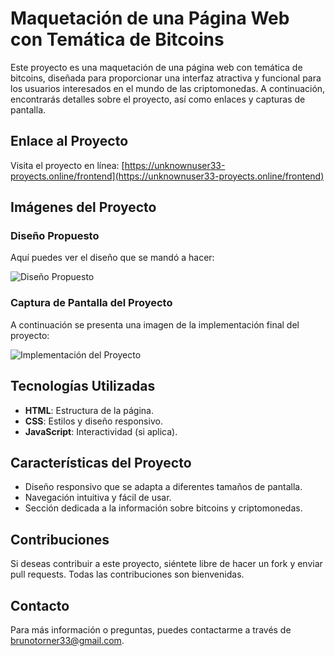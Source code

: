 # Maquetación de una Página Web con Temática de Bitcoins

Este proyecto es una maquetación de una página web con temática de bitcoins, diseñada para proporcionar una interfaz atractiva y funcional para los usuarios interesados en el mundo de las criptomonedas. A continuación, encontrarás detalles sobre el proyecto, así como enlaces y capturas de pantalla.

## Enlace al Proyecto

Visita el proyecto en línea: [https://unknownuser33-proyects.online/frontend](https://unknownuser33-proyects.online/frontend)

## Imágenes del Proyecto

### Diseño Propuesto
Aquí puedes ver el diseño que se mandó a hacer:

![Diseño Propuesto](https://github.com/user-attachments/assets/47429270-8a86-42f8-9860-643225b3c18e)

### Captura de Pantalla del Proyecto
A continuación se presenta una imagen de la implementación final del proyecto:

![Implementación del Proyecto](https://github.com/user-attachments/assets/de9459e8-ed28-480d-8b3c-7ec8c41cf4d7)

## Tecnologías Utilizadas

- **HTML**: Estructura de la página.
- **CSS**: Estilos y diseño responsivo.
- **JavaScript**: Interactividad (si aplica).

## Características del Proyecto

- Diseño responsivo que se adapta a diferentes tamaños de pantalla.
- Navegación intuitiva y fácil de usar.
- Sección dedicada a la información sobre bitcoins y criptomonedas.

## Contribuciones

Si deseas contribuir a este proyecto, siéntete libre de hacer un fork y enviar pull requests. Todas las contribuciones son bienvenidas.

## Contacto

Para más información o preguntas, puedes contactarme a través de [brunotorner33@gmail.com](https://github.com/unknownuser33).
